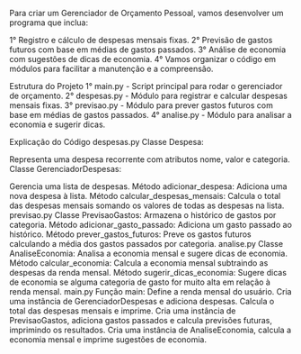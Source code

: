 Para criar um Gerenciador de Orçamento Pessoal, vamos desenvolver um programa que inclua:

1° Registro e cálculo de despesas mensais fixas.
2° Previsão de gastos futuros com base em médias de gastos passados.
3° Análise de economia com sugestões de dicas de economia.
4° Vamos organizar o código em módulos para facilitar a manutenção e a compreensão.

Estrutura do Projeto
1° main.py - Script principal para rodar o gerenciador de orçamento.
2° despesas.py - Módulo para registrar e calcular despesas mensais fixas.
3° previsao.py - Módulo para prever gastos futuros com base em médias de gastos passados.
4° analise.py - Módulo para analisar a economia e sugerir dicas.



Explicação do Código
despesas.py
Classe Despesa:

Representa uma despesa recorrente com atributos nome, valor e categoria.
Classe GerenciadorDespesas:

Gerencia uma lista de despesas.
Método adicionar_despesa: Adiciona uma nova despesa à lista.
Método calcular_despesas_mensais: Calcula o total das despesas mensais somando os valores de todas as despesas na lista.
previsao.py
Classe PrevisaoGastos:
Armazena o histórico de gastos por categoria.
Método adicionar_gasto_passado: Adiciona um gasto passado ao histórico.
Método prever_gastos_futuros: Preve os gastos futuros calculando a média dos gastos passados por categoria.
analise.py
Classe AnaliseEconomia:
Analisa a economia mensal e sugere dicas de economia.
Método calcular_economia: Calcula a economia mensal subtraindo as despesas da renda mensal.
Método sugerir_dicas_economia: Sugere dicas de economia se alguma categoria de gasto for muito alta em relação à renda mensal.
main.py
Função main:
Define a renda mensal do usuário.
Cria uma instância de GerenciadorDespesas e adiciona despesas.
Calcula o total das despesas mensais e imprime.
Cria uma instância de PrevisaoGastos, adiciona gastos passados e calcula previsões futuras, imprimindo os resultados.
Cria uma instância de AnaliseEconomia, calcula a economia mensal e imprime sugestões de economia.